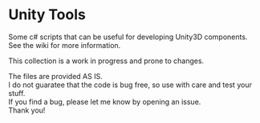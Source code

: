 # Unity Tools

Some c# scripts that can be useful for developing Unity3D components.    
See the wiki for more information.

This collection is a work in progress and prone to changes.

The files are provided AS IS.  
I do not guaratee that the code is bug free, so use with care and test your stuff.  
If you find a bug, please let me know by opening an issue.  
Thank you!
